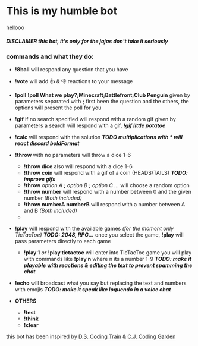 # This is my humble bot

hellooo


##### __DISCLAMER this bot, it's only for the jajas don't take it seriously__

### commands and what they do:

  - __!8ball__
   will respond any question that you have

 - __!vote__
    will add 👍 & 👎 reactions to your message

  - __!poll__
    __!poll What we play?;Minecraft;Battlefront;Club Penguin__
    given by parameters separated with __;__ first been the question and
    the others, the options will present the poll for you

  - __!gif__
    if no search specified will respond with a random gif
    given by parameters a search will respond with a gif,
        **_!gif little potatoe_**

  - __!calc__
    will respond with the solution
    **_TODO multiplications with * will react discord boldFormat_**

- __!throw__
    with no parameters will throw a dice 1-6
    - __!throw dice__ also will respond with a dice 1-6
    - __!throw coin__ will respond with a gif of a coin (HEADS/TAILS)
      **_TODO: improve gifs_**
    - __!throw__ _option A_ __;__ _option B_ __;__ _option C ..._
      will choose a random option
    - __!throw number__ will respond with a number between 0 and the given number _(Both included)_
    - __!throw numberA numberB__ will respond with a number between A and B _(Both included)_
    - 
 - __!play__
    will respond with the available games _(for the moment only TicTacToe)_
    **_TODO: 2048, RPG..._**
    once you select the game, __!play__ will pass parameters directly to each game
    - __!play 1__ _or_ __!play tictactoe__
      will enter into TicTacToe game
      you will play with commands like __!play n__ where n its a number 1-9
      **_TODO: make it playable with reactions & editing the text to prevent spamming the chat_**

  - __!echo__
    will broadcast what you say but replacing the text and numbers with emojis
    **_TODO: make it speak like loquendo in a voice chat_**

  - __OTHERS__
    - __!test__
    - __!think__
    - __!clear__



this bot has been inspired by [D.S. Coding Train](https://youtube.com/playlist?list=PLRqwX-V7Uu6avBYxeBSwF48YhAnSn_sA4) & [C.J. Coding Garden](https://www.youtube.com/watch?v=gzM7kj6gV5I&t=4201s)
